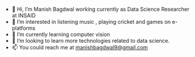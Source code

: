 - 👋 Hi, I’m Manish Bagdwal working currently as Data Science Researcher at INSAID
- 👀 I’m interested in listening music , playing cricket and games on e-platforms
- 🌱 I’m currently learning computer vision 
- 💞️ I’m looking to learn more technologies related to data science.
- 📫 You could reach me at manishbagdwal9@gmail.com

<!---
manish-bagdwal1/manish-bagdwal1 is a ✨ special ✨ repository because its `README.md` (this file) appears on your GitHub profile.
You can click the Preview link to take a look at your changes.
--->
